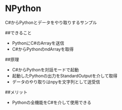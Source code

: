 # NPython
C#からPythonとデータをやり取りするサンプル

##できること
- PythonにC#のArrayを送信
- C#からPythonのndArrayを取得

##原理
- C#からPythonを対話モードで起動
- 起動したPythonの出力をStandardOutputを介して取得
- データのやり取りはnpyを文字列として送受信

##メリット
- Pythonの全機能をC#を介して使用できる
